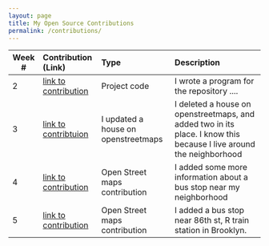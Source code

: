 ```yaml
---
layout: page
title: My Open Source Contributions
permalink: /contributions/
---
```


<!--
The first column, Contribution, must be a hyperlink to the actual contribution,
such as the Wikipedia edit or pull request, etc., with a suitable name.
Type of the contribution should be "Wikipedia edit", "OpenStreet Map feature",
"Project Documentation", "Project Code", "Blog Edit", etc.

The Description should include a brief summary of what you did.

Replace the first row below with your contribution and add new ones below it
following the same syntax.

-->




| Week #        | Contribution (Link)  | Type  | Description |
|---|:---|:---|:---|
|  2   | [link to contribution](https://github.com/stewartweiss/butterfly-network/blob/master/butterfly_edges.c)    | Project code    |   I wrote a program for the repository ....    |
|  3   | [link to contribtuion](https://www.openstreetmap.org/changeset/81034016)   |   I updated a house on openstreetmaps  |  I deleted a house on openstreetmaps, and added two in its place. I know this because I live around the neighborhood     |
|  4  |  [link to contribution](https://www.openstreetmap.org/changeset/81383560)   |   Open Street maps contribution  |   I added some more information about a bus stop near my neighborhood   |
|  5  |  [link to contribution](https://www.openstreetmap.org/changeset/81633657#map=19/40.62153/-74.02899)   |   Open Street maps contribution  |   I added a bus stop near 86th st, R train station in Brooklyn.    |
